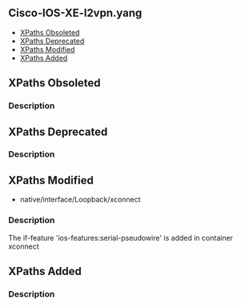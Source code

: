 ## Cisco-IOS-XE-l2vpn.yang


- [XPaths Obsoleted](#xpaths-obsoleted)
- [XPaths Deprecated](#xpaths-deprecated)
- [XPaths Modified](#xpaths-modified)
- [XPaths Added](#xpaths-added)

## XPaths Obsoleted

### Description

## XPaths Deprecated

### Description

## XPaths Modified

- native/interface/Loopback/xconnect

### Description

The if-feature 'ios-features:serial-pseudowire' is added in container xconnect

## XPaths Added

### Description
